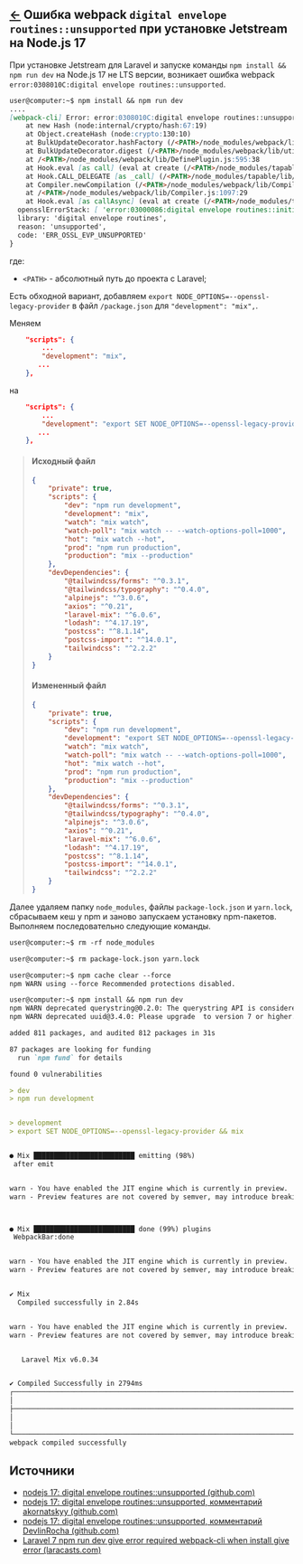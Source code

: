[&larr;](readme.md "Laravel") Ошибка webpack `digital envelope routines::unsupported` при установке Jetstream на Node.js 17
---------------------------------------------------------------------------------------------------------------------------

При установке Jetstream для Laravel и запуске команды `npm install && npm run dev` на Node.js 17 не LTS версии, возникает ошибка webpack `error:0308010C:digital envelope routines::unsupported`.

```markdown
user@computer:~$ npm install && npm run dev
....
[webpack-cli] Error: error:0308010C:digital envelope routines::unsupported
    at new Hash (node:internal/crypto/hash:67:19)
    at Object.createHash (node:crypto:130:10)
    at BulkUpdateDecorator.hashFactory (/<PATH>/node_modules/webpack/lib/util/createHash.js:155:18)
    at BulkUpdateDecorator.digest (/<PATH>/node_modules/webpack/lib/util/createHash.js:80:21)
    at /<PATH>/node_modules/webpack/lib/DefinePlugin.js:595:38
    at Hook.eval [as call] (eval at create (/<PATH>/node_modules/tapable/lib/HookCodeFactory.js:19:10), <anonymous>:194:1)
    at Hook.CALL_DELEGATE [as _call] (/<PATH>/node_modules/tapable/lib/Hook.js:14:14)
    at Compiler.newCompilation (/<PATH>/node_modules/webpack/lib/Compiler.js:1053:26)
    at /<PATH>/node_modules/webpack/lib/Compiler.js:1097:29
    at Hook.eval [as callAsync] (eval at create (/<PATH>/node_modules/tapable/lib/HookCodeFactory.js:33:10), <anonymous>:22:1) {
  opensslErrorStack: [ 'error:03000086:digital envelope routines::initialization error' ],
  library: 'digital envelope routines',
  reason: 'unsupported',
  code: 'ERR_OSSL_EVP_UNSUPPORTED'
}
```

где:

- `<PATH>` - абсолютный путь до проекта с Laravel;

Есть обходной вариант, добавляем `export NODE_OPTIONS=--openssl-legacy-provider` в файл `/package.json` для `"development": "mix",`.

Меняем

```json
    "scripts": {
        ...
        "development": "mix",
       ...
    },
```

на

```json
    "scripts": {
        ...
        "development": "export SET NODE_OPTIONS=--openssl-legacy-provider && mix",
       ...
    },
```

> #### Исходный файл
> 
> ```json
> {
>     "private": true,
>     "scripts": {
>         "dev": "npm run development",
>         "development": "mix",
>         "watch": "mix watch",
>         "watch-poll": "mix watch -- --watch-options-poll=1000",
>         "hot": "mix watch --hot",
>         "prod": "npm run production",
>         "production": "mix --production"
>     },
>     "devDependencies": {
>         "@tailwindcss/forms": "^0.3.1",
>         "@tailwindcss/typography": "^0.4.0",
>         "alpinejs": "^3.0.6",
>         "axios": "^0.21",
>         "laravel-mix": "^6.0.6",
>         "lodash": "^4.17.19",
>         "postcss": "^8.1.14",
>         "postcss-import": "^14.0.1",
>         "tailwindcss": "^2.2.2"
>     }
> }
> ```
> 
> #### Измененный файл
> 
> ```json
> {
>     "private": true,
>     "scripts": {
>         "dev": "npm run development",
>         "development": "export SET NODE_OPTIONS=--openssl-legacy-provider && mix",
>         "watch": "mix watch",
>         "watch-poll": "mix watch -- --watch-options-poll=1000",
>         "hot": "mix watch --hot",
>         "prod": "npm run production",
>         "production": "mix --production"
>     },
>     "devDependencies": {
>         "@tailwindcss/forms": "^0.3.1",
>         "@tailwindcss/typography": "^0.4.0",
>         "alpinejs": "^3.0.6",
>         "axios": "^0.21",
>         "laravel-mix": "^6.0.6",
>         "lodash": "^4.17.19",
>         "postcss": "^8.1.14",
>         "postcss-import": "^14.0.1",
>         "tailwindcss": "^2.2.2"
>     }
> }
> ```

Далее удаляем папку `node_modules`, файлы `package-lock.json` и `yarn.lock`, сбрасываем кеш у npm и заново запускаем установку npm-пакетов. Выполняем последовательно следующие команды.

```markdown
user@computer:~$ rm -rf node_modules
```

```markdown
user@computer:~$ rm package-lock.json yarn.lock
```

```markdown
user@computer:~$ npm cache clear --force
npm WARN using --force Recommended protections disabled.
```

```markdown
user@computer:~$ npm install && npm run dev
npm WARN deprecated querystring@0.2.0: The querystring API is considered Legacy. new code should use the URLSearchParams API instead.
npm WARN deprecated uuid@3.4.0: Please upgrade  to version 7 or higher.  Older versions may use Math.random() in certain circumstances, which is known to be problematic.  See https://v8.dev/blog/math-random for details.

added 811 packages, and audited 812 packages in 31s

87 packages are looking for funding
  run `npm fund` for details

found 0 vulnerabilities

> dev
> npm run development


> development
> export SET NODE_OPTIONS=--openssl-legacy-provider && mix


● Mix █████████████████████████ emitting (98%)
 after emit


warn - You have enabled the JIT engine which is currently in preview.
warn - Preview features are not covered by semver, may introduce breaking changes, and can change at any time.



● Mix █████████████████████████ done (99%) plugins
 WebpackBar:done


warn - You have enabled the JIT engine which is currently in preview.
warn - Preview features are not covered by semver, may introduce breaking changes, and can change at any time.


✔ Mix
  Compiled successfully in 2.84s


warn - You have enabled the JIT engine which is currently in preview.
warn - Preview features are not covered by semver, may introduce breaking changes, and can change at any time.


   Laravel Mix v6.0.34


✔ Compiled Successfully in 2794ms
┌─────────────────────────────────────────────────────────────────────────────────────────────────┬──────────┐
│                                                                                            File │ Size     │
├─────────────────────────────────────────────────────────────────────────────────────────────────┼──────────┤
│                                                                                      /js/app.js │ 707 KiB  │
│                                                                                     css/app.css │ 42.9 KiB │
└─────────────────────────────────────────────────────────────────────────────────────────────────┴──────────┘
webpack compiled successfully
```

## <a name="sources"></a> Источники

- [nodejs 17: digital envelope routines::unsupported (github.com)](https://github.com/webpack/webpack/issues/14532)
- [nodejs 17: digital envelope routines::unsupported, комментарий akornatskyy (github.com)](https://github.com/webpack/webpack/issues/14532#issuecomment-947012063)
- [nodejs 17: digital envelope routines::unsupported, комментарий DevlinRocha (github.com)](https://github.com/webpack/webpack/issues/14532#issuecomment-951378874)
- [Laravel 7 npm run dev give error required webpack-cli when install give error (laracasts.com)](https://laracasts.com/discuss/channels/laravel/laravel-7-npm-run-dev-give-error-required-webpack-cli-when-install-give-error)